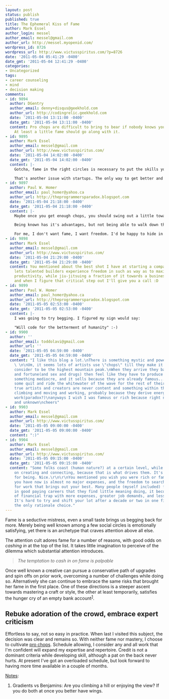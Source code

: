 ```yaml
---
layout: post
status: publish
published: true
title: The Ephemeral Kiss of Fame
author: Mark Essel
author_login: messel
author_email: messel@gmail.com
author_url: http://messel.myopenid.com/
wordpress_id: 8726
wordpress_url: http://www.victusspiritus.com/?p=8726
date: '2011-05-04 05:41:29 -0400'
date_gmt: '2011-05-04 12:41:29 -0400'
categories:
- Uncategorized
tags:
- career counseling
- mind
- decision making
comments:
- id: 9894
  author: DGentry
  author_email: denny+disqus@geekhold.com
  author_url: http://codingrelic.geekhold.com
  date: '2011-05-04 13:11:00 -0400'
  date_gmt: '2011-05-04 13:11:00 -0400'
  content: Pro chops are difficult to bring to bear if nobody knows you have them.
    At least a little fame should go along with it.
- id: 9895
  author: Mark Essel
  author_email: messel@gmail.com
  author_url: http://www.victusspiritus.com/
  date: '2011-05-04 14:02:00 -0400'
  date_gmt: '2011-05-04 14:02:00 -0400'
  content: |-
    Gotcha, fame in the right circles is necessary to put the skills you have to work, and to build on them.

    That's another issue with startups. The only way to get better and starting businesses is to keep at it. The problem is the shit storm affects people's lives/livelihoods when things goes south due to a lack of experience.
- id: 9897
  author: Paul W. Homer
  author_email: paul_homer@yahoo.ca
  author_url: http://theprogrammersparadox.blogspot.com
  date: '2011-05-04 21:18:00 -0400'
  date_gmt: '2011-05-04 21:18:00 -0400'
  content: |-
    Maybe once you get enough chops, you should swing out a little towards the flame...

    Being known has it's advantages, but not being able to walk down the street sounds like a pain (that I'll probably never experience, even in my current role as Pope :-)

    For me, I don't want fame, I want freedom. I'd be happy to hide in the shadows forever, just so long as I can indulge my curiosity. If that's useful to others, it would be nice to just give it away ...
- id: 9898
  author: Mark Essel
  author_email: messel@gmail.com
  author_url: http://www.victusspiritus.com/
  date: '2011-05-04 21:29:00 -0400'
  date_gmt: '2011-05-04 21:29:00 -0400'
  content: You mentioned about the best shot I have at starting a company. One that
    lets talented builders experience freedom in such as way as to maximize their
    productivity, while jiu-jitsuing a fraction of it towards a business need. If
    and when I figure that critical step out I'll give you a call :D
- id: 9899
  author: Paul W. Homer
  author_email: paul_homer@yahoo.ca
  author_url: http://theprogrammersparadox.blogspot.com
  date: '2011-05-05 02:53:00 -0400'
  date_gmt: '2011-05-05 02:53:00 -0400'
  content: |-
    I was going to try begging. I figured my sign would say:

    "Will code for the betterment of humanity" :-)
- id: 9900
  author: ''
  author_email: toddolavi@gmail.com
  author_url: ''
  date: '2011-05-05 04:59:00 -0400'
  date_gmt: '2011-05-05 04:59:00 -0400'
  content: "I like this blog a lot.\nThere is something mystic and powerful here.
    \ \n\nUm, it seems lots of artists use \"chops\" till they make it up what they
    consider to be the highest mountain peak.\nWhen they arrive they bask in fame
    and fortune(and sex and drugs) then feel like they have to produce so they make
    something mediocre, and it sells because they are already famous.....at this point
    some quit and ride the whitewater of the wave for the rest of their lives.....other
    true artists and creators are never content and something within them keeps them
    climbing and moving and working, probably because they derive energy from their
    work(paradox?)\nanyways I wish I was famous or rich because right now im broke
    and unknown\ncheers"
- id: 9903
  author: Mark Essel
  author_email: messel@gmail.com
  author_url: http://www.victusspiritus.com/
  date: '2011-05-05 09:00:00 -0400'
  date_gmt: '2011-05-05 09:00:00 -0400'
  content: ":)"
- id: 9904
  author: Mark Essel
  author_email: messel@gmail.com
  author_url: http://www.victusspiritus.com/
  date: '2011-05-05 09:15:00 -0400'
  date_gmt: '2011-05-05 09:15:00 -0400'
  content: "Some folks coast (human nature?) at a certain level, while others keep
    on creating and connecting, because that is what drives them. It's their reason
    for being. Nice.\r\n\r\nYou mentioned you wish you were rich or famous, but what
    you have now is almost no major expenses, and the freedom to search and explore
    for work that brings out your best. Many people (myself included) find themselves
    in good paying careers that they find little meaning doing, it becomes a type
    of financial trap with more expenses, greater job demands, and less satisfaction.
    It's hard to try and shift your lot after a decade or two in one field, but it's
    the only rationale choice."
---
```

<p>Fame is a seductive mistress, even a small taste brings us begging back for more. Merely being well known among a few social circles is emotionally satisfying, yet there is an archetype that craves attention above all else. </p>
<p>The attention cult adores fame for a number of reasons, with good odds on <i>cashing in</I> at the top of the list. It takes little imagination to perceive of the dilemma which substantial attention introduces. </p>
<blockquote><p><i>The temptation to cash in on fame is palpable</i></p></blockquote>
<p>Once well known a creative can pursue a conservative path of upgrades and spin offs on prior work, overcoming a number of challenges while doing so. Alternatively she can continue to embrace the same risks that brought her fame in the first place. One of these directions is a steeper ascent towards mastering a craft or style, the other at least temporarily, satisfies the hunger cry of an empty bank account<sup><a href="#notes">1</a></sup>. </p>
<h2>Rebuke adoration of the crowd, embrace expert criticism</h2>
<p>Effortless to say, not so easy in practice. When last I visited this subject, the decision was clear and remains so. With neither fame nor mastery, I choose to cultivate <a href="http://victusfate.github.io/victusspiritus/uncategorized/2010/12/23/celebrity-or-pro-chops-pick-one/">pro chops</a>. Schedule allowing, I consider any and all work that I'm confident will expand my expertise and repertoire. Credit is not a dominant criteria while developing skill, although a pat on the back never hurts. At present I've got an overloaded schedule, but look forward to having more time available in a couple of months.</p>
<p><a href="#notes" name="notes">Notes</a>:</p>
<ol>
<li>Gradients vs Benjamins: Are you climbing a hill or enjoying the view? If you do both at once you better have wings.</li>
</ol>
